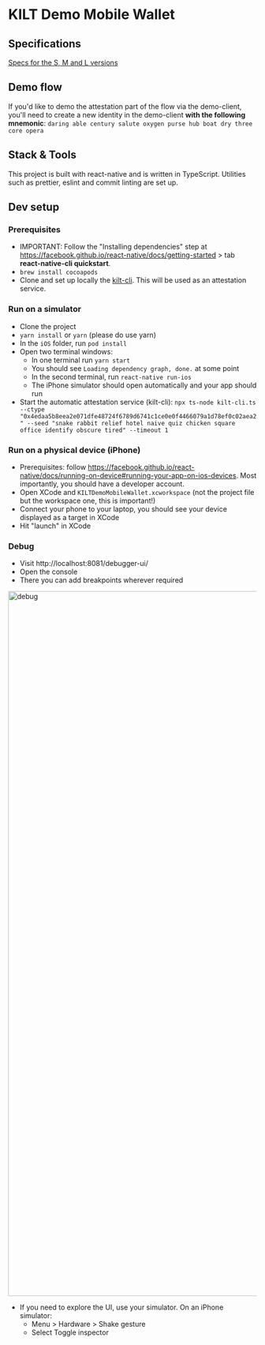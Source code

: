 # KILT Demo Mobile Wallet

## Specifications

[Specs for the S, M and L versions](https://docs.google.com/document/d/14gR8-lnnevRxU5TQ6pHAxvqktfOA6wGutgXmPFcFCTM/edit#)

## Demo flow

If you'd like to demo the attestation part of the flow via the demo-client, you'll need to create a new identity in the demo-client **with the following mnemonic**:
`daring able century salute oxygen purse hub boat dry three core opera`

## Stack & Tools

This project is built with react-native and is written in TypeScript.
Utilities such as prettier, eslint and commit linting are set up.

## Dev setup

### Prerequisites

- IMPORTANT: Follow the "Installing dependencies" step at https://facebook.github.io/react-native/docs/getting-started > tab **react-native-cli quickstart**.
- `brew install cocoapods`
- Clone and set up locally the [kilt-cli](https://github.com/KILTprotocol/kilt-cli/blob/master/kilt-cli.ts). This will be used as an attestation service.

### Run on a simulator

- Clone the project
- `yarn install` or `yarn` (please do use yarn)
- In the `iOS` folder, run `pod install`
- Open two terminal windows:
  - In one terminal run `yarn start`
  - You should see `Loading dependency graph, done.` at some point
  - In the second terminal, run `react-native run-ios`
  - The iPhone simulator should open automatically and your app should run
- Start the automatic attestation service (kilt-cli):
  `npx ts-node kilt-cli.ts --ctype "0x4edaa5b8eea2e071dfe48724f6789d6741c1ce0e0f4466079a1d78ef0c02aea2" --seed "snake rabbit relief hotel naive quiz chicken square office identify obscure tired" --timeout 1`

### Run on a physical device (iPhone)

- Prerequisites: follow https://facebook.github.io/react-native/docs/running-on-device#running-your-app-on-ios-devices. Most importantly, you should have a developer account.
- Open XCode and `KILTDemoMobileWallet.xcworkspace` (not the project file but the workspace one, this is important!)
- Connect your phone to your laptop, you should see your device displayed as a target in XCode
- Hit "launch" in XCode

### Debug

- Visit http://localhost:8081/debugger-ui/
- Open the console
- There you can add breakpoints wherever required

<img width="1429" alt="debug" src="https://user-images.githubusercontent.com/9762897/66653699-e8d35b00-ec38-11e9-994b-8219b67cf0a1.png">

- If you need to explore the UI, use your simulator. On an iPhone simulator:
  - Menu > Hardware > Shake gesture
  - Select Toggle inspector

